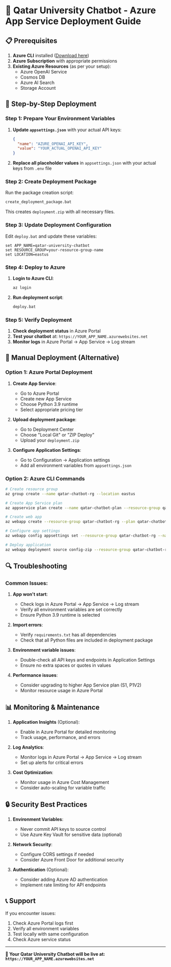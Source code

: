 # 🚀 Qatar University Chatbot - Azure App Service Deployment Guide

## 📋 Prerequisites

1. **Azure CLI** installed ([Download here](https://docs.microsoft.com/en-us/cli/azure/install-azure-cli))
2. **Azure Subscription** with appropriate permissions
3. **Existing Azure Resources** (as per your setup):
   - Azure OpenAI Service
   - Cosmos DB
   - Azure AI Search
   - Storage Account

## 🎯 Step-by-Step Deployment

### Step 1: Prepare Your Environment Variables

1. **Update `appsettings.json`** with your actual API keys:
   ```json
   {
     "name": "AZURE_OPENAI_API_KEY",
     "value": "YOUR_ACTUAL_OPENAI_API_KEY"
   }
   ```

2. **Replace all placeholder values** in `appsettings.json` with your actual keys from `.env` file

### Step 2: Create Deployment Package

Run the package creation script:
```bash
create_deployment_package.bat
```

This creates `deployment.zip` with all necessary files.

### Step 3: Update Deployment Configuration

Edit `deploy.bat` and update these variables:
```batch
set APP_NAME=qatar-university-chatbot
set RESOURCE_GROUP=your-resource-group-name
set LOCATION=eastus
```

### Step 4: Deploy to Azure

1. **Login to Azure CLI**:
   ```bash
   az login
   ```

2. **Run deployment script**:
   ```bash
   deploy.bat
   ```

### Step 5: Verify Deployment

1. **Check deployment status** in Azure Portal
2. **Test your chatbot** at: `https://YOUR_APP_NAME.azurewebsites.net`
3. **Monitor logs** in Azure Portal → App Service → Log stream

## 🔧 Manual Deployment (Alternative)

### Option 1: Azure Portal Deployment

1. **Create App Service**:
   - Go to Azure Portal
   - Create new App Service
   - Choose Python 3.9 runtime
   - Select appropriate pricing tier

2. **Upload deployment package**:
   - Go to Deployment Center
   - Choose "Local Git" or "ZIP Deploy"
   - Upload your `deployment.zip`

3. **Configure Application Settings**:
   - Go to Configuration → Application settings
   - Add all environment variables from `appsettings.json`

### Option 2: Azure CLI Commands

```bash
# Create resource group
az group create --name qatar-chatbot-rg --location eastus

# Create App Service plan
az appservice plan create --name qatar-chatbot-plan --resource-group qatar-chatbot-rg --sku B1 --is-linux

# Create web app
az webapp create --resource-group qatar-chatbot-rg --plan qatar-chatbot-plan --name qatar-university-chatbot --runtime "PYTHON|3.9"

# Configure app settings
az webapp config appsettings set --resource-group qatar-chatbot-rg --name qatar-university-chatbot --settings @appsettings.json

# Deploy application
az webapp deployment source config-zip --resource-group qatar-chatbot-rg --name qatar-university-chatbot --src deployment.zip
```

## 🔍 Troubleshooting

### Common Issues:

1. **App won't start**:
   - Check logs in Azure Portal → App Service → Log stream
   - Verify all environment variables are set correctly
   - Ensure Python 3.9 runtime is selected

2. **Import errors**:
   - Verify `requirements.txt` has all dependencies
   - Check that all Python files are included in deployment package

3. **Environment variable issues**:
   - Double-check all API keys and endpoints in Application Settings
   - Ensure no extra spaces or quotes in values

4. **Performance issues**:
   - Consider upgrading to higher App Service plan (S1, P1V2)
   - Monitor resource usage in Azure Portal

## 📊 Monitoring & Maintenance

1. **Application Insights** (Optional):
   - Enable in Azure Portal for detailed monitoring
   - Track usage, performance, and errors

2. **Log Analytics**:
   - Monitor logs in Azure Portal → App Service → Log stream
   - Set up alerts for critical errors

3. **Cost Optimization**:
   - Monitor usage in Azure Cost Management
   - Consider auto-scaling for variable traffic

## 🔒 Security Best Practices

1. **Environment Variables**:
   - Never commit API keys to source control
   - Use Azure Key Vault for sensitive data (optional)

2. **Network Security**:
   - Configure CORS settings if needed
   - Consider Azure Front Door for additional security

3. **Authentication** (Optional):
   - Consider adding Azure AD authentication
   - Implement rate limiting for API endpoints

## 📞 Support

If you encounter issues:
1. Check Azure Portal logs first
2. Verify all environment variables
3. Test locally with same configuration
4. Check Azure service status

---

**🎉 Your Qatar University Chatbot will be live at: `https://YOUR_APP_NAME.azurewebsites.net`**
